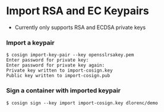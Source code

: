 # Import RSA and EC Keypairs
* Currently only supports RSA and ECDSA private keys

### Import a keypair

```shell
$ cosign import-key-pair --key opensslrsakey.pem
Enter password for private key:
Enter password for private key again:
Private key written to import-cosign.key
Public key written to import-cosign.pub
```
### Sign a container with imported keypair

```shell
$ cosign sign --key import import-cosign.key dlorenc/demo
```
